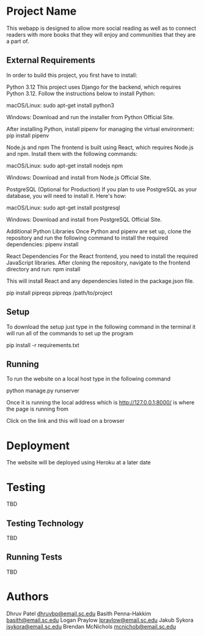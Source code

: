 # Project Name

This webapp is designed to allow more social reading as well as to connect readers with more books that they will enjoy and communities that they are a part of.


## External Requirements
In order to build this project, you first have to install:

Python 3.12
This project uses Django for the backend, which requires Python 3.12. Follow the instructions below to install Python:

macOS/Linux:
sudo apt-get install python3

Windows:
Download and run the installer from Python Official Site.

After installing Python, install pipenv for managing the virtual environment:
pip install pipenv

Node.js and npm
The frontend is built using React, which requires Node.js and npm. Install them with the following commands:

macOS/Linux:
sudo apt-get install nodejs npm

Windows:
Download and install from Node.js Official Site.

PostgreSQL (Optional for Production)
If you plan to use PostgreSQL as your database, you will need to install it. Here's how:

macOS/Linux:
sudo apt-get install postgresql

Windows:
Download and install from PostgreSQL Official Site.

Additional Python Libraries
Once Python and pipenv are set up, clone the repository and run the following command to install the required dependencies:
pipenv install

React Dependencies
For the React frontend, you need to install the required JavaScript libraries. After cloning the repository, navigate to the frontend directory and run:
npm install

This will install React and any dependencies listed in the package.json file.

pip install pipreqs
pipreqs /path/to/project

## Setup

To download the setup just type in the following command in the terminal it will run all of the commands to set up the program

pip install -r requirements.txt

## Running

To run the website on a local host type in the following command

python manage.py runserver

Once it is running the local address which is http://127.0.0.1:8000/ is where the page is running from

Click on the link and this will load on a browser

# Deployment

The website will be deployed using Heroku at a later date

# Testing

TBD

## Testing Technology

TBD

## Running Tests

TBD

# Authors

Dhruv Patel dhruvbp@email.sc.edu
Basith Penna-Hakkim basith@email.sc.edu
Logan Praylow lpraylow@email.sc.edu
Jakub Sykora jsykora@email.sc.edu
Brendan McNichols mcnichob@email.sc.edu
